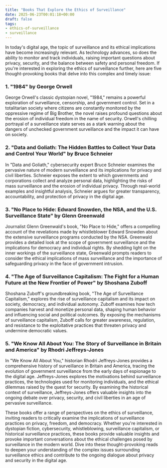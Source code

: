 ```yaml
---
title: "Books That Explore the Ethics of Surveillance"
date: 2025-06-23T00:01:18+00:00
draft: false
tags: 
- ethics-of-surveillance
- surveillance
---
```


In today's digital age, the topic of surveillance and its ethical implications have become increasingly relevant. As technology advances, so does the ability to monitor and track individuals, raising important questions about privacy, security, and the balance between safety and personal freedom. If you're interested in exploring the ethics of surveillance further, here are five thought-provoking books that delve into this complex and timely issue:

### 1. "1984" by George Orwell

George Orwell's classic dystopian novel, "1984," remains a powerful exploration of surveillance, censorship, and government control. Set in a totalitarian society where citizens are constantly monitored by the oppressive regime of Big Brother, the novel raises profound questions about the erosion of individual freedom in the name of security. Orwell's chilling portrayal of a surveillance state serves as a stark warning about the dangers of unchecked government surveillance and the impact it can have on society.

### 2. "Data and Goliath: The Hidden Battles to Collect Your Data and Control Your World" by Bruce Schneier

In "Data and Goliath," cybersecurity expert Bruce Schneier examines the pervasive nature of modern surveillance and its implications for privacy and civil liberties. Schneier exposes the extent to which governments and corporations collect and analyze personal data, highlighting the risks of mass surveillance and the erosion of individual privacy. Through real-world examples and insightful analysis, Schneier argues for greater transparency, accountability, and protection of privacy in the digital age.

### 3. "No Place to Hide: Edward Snowden, the NSA, and the U.S. Surveillance State" by Glenn Greenwald

Journalist Glenn Greenwald's book, "No Place to Hide," offers a compelling account of the revelations made by whistleblower Edward Snowden about the extensive surveillance programs conducted by the NSA. Greenwald provides a detailed look at the scope of government surveillance and the implications for democracy and individual rights. By shedding light on the inner workings of the surveillance state, Greenwald prompts readers to consider the ethical implications of mass surveillance and the importance of safeguarding privacy in the face of government intrusion.

### 4. "The Age of Surveillance Capitalism: The Fight for a Human Future at the New Frontier of Power" by Shoshana Zuboff

Shoshana Zuboff's groundbreaking book, "The Age of Surveillance Capitalism," explores the rise of surveillance capitalism and its impact on society, democracy, and individual autonomy. Zuboff examines how tech companies harvest and monetize personal data, shaping human behavior and influencing social and political outcomes. By exposing the mechanisms of surveillance capitalism, Zuboff calls for greater awareness, regulation, and resistance to the exploitative practices that threaten privacy and undermine democratic values.

### 5. "We Know All About You: The Story of Surveillance in Britain and America" by Rhodri Jeffreys-Jones

In "We Know All About You," historian Rhodri Jeffreys-Jones provides a comprehensive history of surveillance in Britain and America, tracing the evolution of government surveillance from the early days of espionage to the digital age. Jeffreys-Jones explores the motivations behind surveillance practices, the technologies used for monitoring individuals, and the ethical dilemmas raised by the quest for security. By examining the historical context of surveillance, Jeffreys-Jones offers valuable insights into the ongoing debate over privacy, security, and civil liberties in an age of pervasive surveillance.

These books offer a range of perspectives on the ethics of surveillance, inviting readers to critically examine the implications of surveillance practices on privacy, freedom, and democracy. Whether you're interested in dystopian fiction, cybersecurity, whistleblowing, surveillance capitalism, or historical surveillance practices, these books provide valuable insights and provoke important conversations about the ethical challenges posed by surveillance in the modern world. Dive into these thought-provoking reads to deepen your understanding of the complex issues surrounding surveillance ethics and contribute to the ongoing dialogue about privacy and security in the digital age.